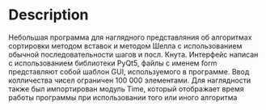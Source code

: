 # Description
Небольшая программа для наглядного представляния об алгоритмах сортировки методом вставок и методом Шелла с использованием обычной последовательности шагов и посл. Кнута. Интерфейс написан с использованием библиотеки PyQt5, файлы с именем form представляют собой шаблон GUI, используемого в программе. Ввод колличества чисел ограничен 100 000 элементами. Для наглядности также был импортирован модуль Time, который отображает время работы программы при использовании того или иного алгоритма
